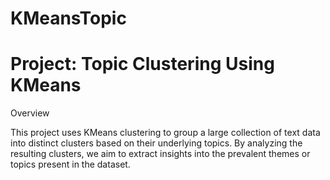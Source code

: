 # KMeansTopic
# Project: Topic Clustering Using KMeans

Overview

This project uses KMeans clustering to group a large collection of text data into distinct clusters based on their underlying topics. By analyzing the resulting clusters, we aim to extract insights into the prevalent themes or topics present in the dataset.

